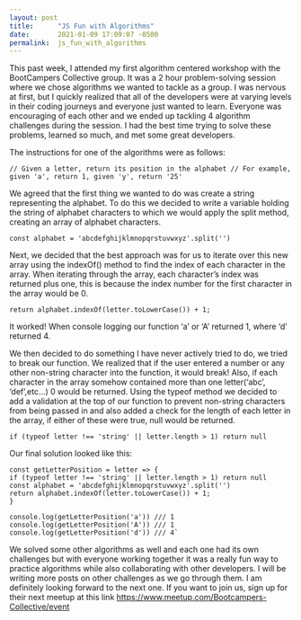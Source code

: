 ```yaml
---
layout: post
title:      "JS Fun with Algorithms"
date:       2021-01-09 17:09:07 -0500
permalink:  js_fun_with_algorithms
---
```


This past week, I attended my first algorithm centered workshop with the BootCampers Collective group. It was a 2 hour problem-solving session where we chose algorithms we wanted to tackle as a group. I was nervous at first, but I quickly realized that all of the developers were at varying levels in their coding journeys and everyone just wanted to learn. Everyone was encouraging of each other and we ended up tackling 4 algorithm challenges during the session. I had the best time trying to solve these problems, learned so much, and met some great developers.

The instructions for one of the algorithms were as follows:

`// Given a letter, return its position in the alphabet
// For example, given 'a', return 1, given 'y', return '25' `

We agreed that the first thing we wanted to do was create a string representing the alphabet. To do this we decided to write a variable holding the string of alphabet characters to which we would apply the split method, creating an array of alphabet characters.

`const alphabet = 'abcdefghijklmnopqrstuvwxyz'.split('')`

Next, we decided that the best approach was for us to iterate over this new array using the indexOf() method to find the index of each character in the array. When iterating through the array, each character’s index was returned plus one, this is because the index number for the first character in the array would be 0.

`return alphabet.indexOf(letter.toLowerCase()) + 1;`

It worked! When console logging our function ‘a’ or ‘A’ returned 1, where ‘d’ returned 4.

We then decided to do something I have never actively tried to do, we tried to break our function. We realized that if the user entered a number or any other non-string character into the function, it would break! Also, if each character in the array somehow contained more than one letter(‘abc’, ‘def’,etc...) 0 would be returned. Using the typeof method we decided to add a validation at the top of our function to prevent non-string characters from being passed in and also added a check for the length of each letter in the array, if either of these were true, null would be returned. 

`if (typeof letter !== 'string' || letter.length > 1) return null`

Our final solution looked like this:

```
const getLetterPosition = letter => {
if (typeof letter !== 'string' || letter.length > 1) return null
const alphabet = 'abcdefghijklmnopqrstuvwxyz'.split('')
return alphabet.indexOf(letter.toLowerCase()) + 1;
}

console.log(getLetterPosition('a')) /// 1
console.log(getLetterPosition('A')) /// 1
console.log(getLetterPosition('d')) /// 4`
```

We solved some other algorithms as well and each one had its own challenges but with everyone working together it was a really fun way to practice algorithms while also collaborating with other developers. I will be writing more posts on other challenges as we go through them. I am definitely looking forward to the next one. If you want to join us, sign up for their next meetup at this link https://www.meetup.com/Bootcampers-Collective/event

